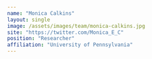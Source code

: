 ```yaml
---
name: "Monica Calkins"
layout: single
image: /assets/images/team/monica-calkins.jpg
site: "https://twitter.com/Monica_E_C"
position: "Researcher"
affiliation: "University of Pennsylvania"
---
```

